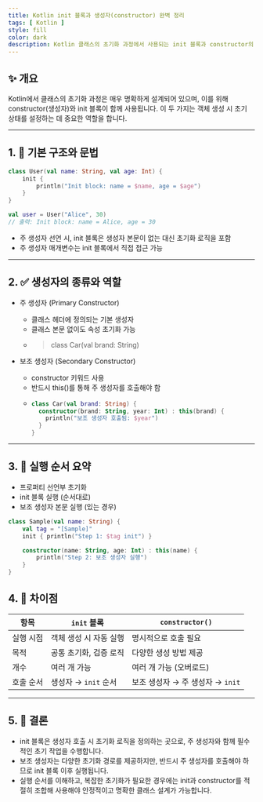 ```yaml
---
title: Kotlin init 블록과 생성자(constructor) 완벽 정리
tags: [ Kotlin ]
style: fill
color: dark
description: Kotlin 클래스의 초기화 과정에서 사용되는 init 블록과 constructor의 차이, 순서, 역할에 대해 이해하기 쉽게 설명합니다.
---
```


## ✨ 개요

Kotlin에서 클래스의 초기화 과정은 매우 명확하게 설계되어 있으며, 이를 위해 constructor(생성자)와 init 블록이 함께 사용됩니다. 이 두 가지는 객체 생성 시 초기 상태를 설정하는 데 중요한 역할을 합니다.

---

## 1. 🔧 기본 구조와 문법

```kotlin
class User(val name: String, val age: Int) {
    init {
        println("Init block: name = $name, age = $age")
    }
}

val user = User("Alice", 30)
// 출력: Init block: name = Alice, age = 30
```
- 주 생성자 선언 시, init 블록은 생성자 본문이 없는 대신 초기화 로직을 포함
- 주 생성자 매개변수는 init 블록에서 직접 접근 가능

---

## 2. ✅ 생성자의 종류와 역할

- 주 생성자 (Primary Constructor)
  + 클래스 헤더에 정의되는 기본 생성자
  + 클래스 본문 없이도 속성 초기화 가능
  + > class Car(val brand: String)
    
- 보조 생성자 (Secondary Constructor)
  + constructor 키워드 사용
  + 반드시 this()를 통해 주 생성자를 호출해야 함
  + ```kotlin
    class Car(val brand: String) {
      constructor(brand: String, year: Int) : this(brand) {
        println("보조 생성자 호출됨: $year")
      }
    }
    ```

---

## 3. 🔄 실행 순서 요약

- 프로퍼티 선언부 초기화
- init 블록 실행 (순서대로)
- 보조 생성자 본문 실행 (있는 경우)
```kotlin
class Sample(val name: String) {
    val tag = "[Sample]"
    init { println("Step 1: $tag init") }

    constructor(name: String, age: Int) : this(name) {
        println("Step 2: 보조 생성자 실행")
    }
}
```

## 4. 🔄 차이점

| 항목    | `init` 블록       | `constructor()`         |
| ----- | --------------- | ----------------------- |
| 실행 시점 | 객체 생성 시 자동 실행   | 명시적으로 호출 필요             |
| 목적    | 공통 초기화, 검증 로직   | 다양한 생성 방법 제공            |
| 개수    | 여러 개 가능         | 여러 개 가능 (오버로드)          |
| 호출 순서 | 생성자 → `init` 순서 | 보조 생성자 → 주 생성자 → `init` |

---

## 5. 🧾 결론

- init 블록은 생성자 호출 시 초기화 로직을 정의하는 곳으로, 주 생성자와 함께 필수적인 초기 작업을 수행합니다.
- 보조 생성자는 다양한 초기화 경로를 제공하지만, 반드시 주 생성자를 호출해야 하므로 init 블록 이후 실행됩니다.
- 실행 순서를 이해하고, 복잡한 초기화가 필요한 경우에는 init과 constructor를 적절히 조합해 사용해야 안정적이고 명확한 클래스 설계가 가능합니다.